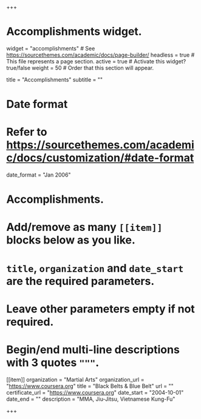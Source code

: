 +++
# Accomplishments widget.
widget = "accomplishments"  # See https://sourcethemes.com/academic/docs/page-builder/
headless = true  # This file represents a page section.
active = true  # Activate this widget? true/false
weight = 50  # Order that this section will appear.

title = "Accomplish&shy;ments"
subtitle = ""

# Date format
#   Refer to https://sourcethemes.com/academic/docs/customization/#date-format
date_format = "Jan 2006"

# Accomplishments.
#   Add/remove as many `[[item]]` blocks below as you like.
#   `title`, `organization` and `date_start` are the required parameters.
#   Leave other parameters empty if not required.
#   Begin/end multi-line descriptions with 3 quotes `"""`.

[[item]]
  organization = "Martial Arts"
  organization_url = "https://www.coursera.org"
  title = "Black Belts & Blue Belt"
  url = ""
  certificate_url = "https://www.coursera.org"
  date_start = "2004-10-01"
  date_end = ""
  description = "MMA, Jiu-Jitsu, Vietnamese Kung-Fu"




+++
